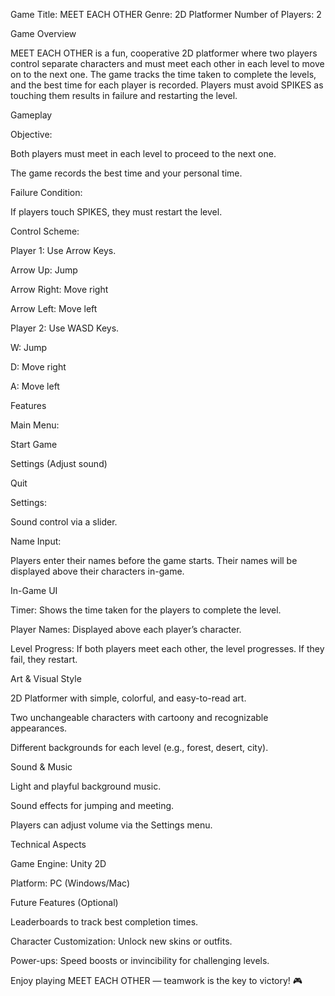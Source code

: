 Game Title: MEET EACH OTHER
Genre: 2D Platformer
Number of Players: 2

Game Overview

MEET EACH OTHER is a fun, cooperative 2D platformer where two players control separate characters and must meet each other in each level to move on to the next one. The game tracks the time taken to complete the levels, and the best time for each player is recorded. Players must avoid SPIKES as touching them results in failure and restarting the level.

Gameplay

Objective:

Both players must meet in each level to proceed to the next one.

The game records the best time and your personal time.

Failure Condition:

If players touch SPIKES, they must restart the level.

Control Scheme:

Player 1: Use Arrow Keys.

Arrow Up: Jump

Arrow Right: Move right

Arrow Left: Move left

Player 2: Use WASD Keys.

W: Jump

D: Move right

A: Move left

Features

Main Menu:

Start Game

Settings (Adjust sound)

Quit

Settings:

Sound control via a slider.

Name Input:

Players enter their names before the game starts. Their names will be displayed above their characters in-game.

In-Game UI

Timer: Shows the time taken for the players to complete the level.

Player Names: Displayed above each player’s character.

Level Progress: If both players meet each other, the level progresses. If they fail, they restart.

Art & Visual Style

2D Platformer with simple, colorful, and easy-to-read art.

Two unchangeable characters with cartoony and recognizable appearances.

Different backgrounds for each level (e.g., forest, desert, city).

Sound & Music

Light and playful background music.

Sound effects for jumping and meeting.

Players can adjust volume via the Settings menu.

Technical Aspects

Game Engine: Unity 2D

Platform: PC (Windows/Mac)

Future Features (Optional)

Leaderboards to track best completion times.

Character Customization: Unlock new skins or outfits.

Power-ups: Speed boosts or invincibility for challenging levels.

Enjoy playing MEET EACH OTHER — teamwork is the key to victory! 🎮
